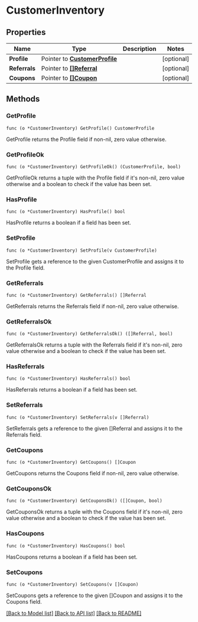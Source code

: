 # CustomerInventory

## Properties

Name | Type | Description | Notes
------------ | ------------- | ------------- | -------------
**Profile** | Pointer to [**CustomerProfile**](CustomerProfile.md) |  | [optional] 
**Referrals** | Pointer to [**[]Referral**](Referral.md) |  | [optional] 
**Coupons** | Pointer to [**[]Coupon**](Coupon.md) |  | [optional] 

## Methods

### GetProfile

`func (o *CustomerInventory) GetProfile() CustomerProfile`

GetProfile returns the Profile field if non-nil, zero value otherwise.

### GetProfileOk

`func (o *CustomerInventory) GetProfileOk() (CustomerProfile, bool)`

GetProfileOk returns a tuple with the Profile field if it's non-nil, zero value otherwise
and a boolean to check if the value has been set.

### HasProfile

`func (o *CustomerInventory) HasProfile() bool`

HasProfile returns a boolean if a field has been set.

### SetProfile

`func (o *CustomerInventory) SetProfile(v CustomerProfile)`

SetProfile gets a reference to the given CustomerProfile and assigns it to the Profile field.

### GetReferrals

`func (o *CustomerInventory) GetReferrals() []Referral`

GetReferrals returns the Referrals field if non-nil, zero value otherwise.

### GetReferralsOk

`func (o *CustomerInventory) GetReferralsOk() ([]Referral, bool)`

GetReferralsOk returns a tuple with the Referrals field if it's non-nil, zero value otherwise
and a boolean to check if the value has been set.

### HasReferrals

`func (o *CustomerInventory) HasReferrals() bool`

HasReferrals returns a boolean if a field has been set.

### SetReferrals

`func (o *CustomerInventory) SetReferrals(v []Referral)`

SetReferrals gets a reference to the given []Referral and assigns it to the Referrals field.

### GetCoupons

`func (o *CustomerInventory) GetCoupons() []Coupon`

GetCoupons returns the Coupons field if non-nil, zero value otherwise.

### GetCouponsOk

`func (o *CustomerInventory) GetCouponsOk() ([]Coupon, bool)`

GetCouponsOk returns a tuple with the Coupons field if it's non-nil, zero value otherwise
and a boolean to check if the value has been set.

### HasCoupons

`func (o *CustomerInventory) HasCoupons() bool`

HasCoupons returns a boolean if a field has been set.

### SetCoupons

`func (o *CustomerInventory) SetCoupons(v []Coupon)`

SetCoupons gets a reference to the given []Coupon and assigns it to the Coupons field.


[[Back to Model list]](../README.md#documentation-for-models) [[Back to API list]](../README.md#documentation-for-api-endpoints) [[Back to README]](../README.md)



